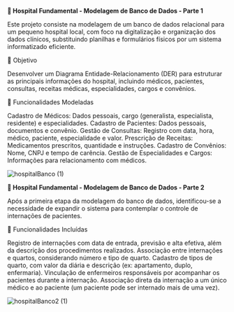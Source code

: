**🏥 Hospital Fundamental - Modelagem de Banco de Dados - Parte 1**

Este projeto consiste na modelagem de um banco de dados relacional para um pequeno hospital local, com foco na digitalização e organização dos dados clínicos, substituindo planilhas e formulários físicos por um sistema informatizado eficiente.

🎯 Objetivo

Desenvolver um Diagrama Entidade-Relacionamento (DER) para estruturar as principais informações do hospital, incluindo médicos, pacientes, consultas, receitas médicas, especialidades, cargos e convênios.

📌 Funcionalidades Modeladas

Cadastro de Médicos: Dados pessoais, cargo (generalista, especialista, residente) e especialidades.
Cadastro de Pacientes: Dados pessoais, documentos e convênio.
Gestão de Consultas: Registro com data, hora, médico, paciente, especialidade e valor.
Prescrição de Receitas: Medicamentos prescritos, quantidade e instruções.
Cadastro de Convênios: Nome, CNPJ e tempo de carência.
Gestão de Especialidades e Cargos: Informações para relacionamento com médicos.


![hospitalBanco (1)](https://github.com/user-attachments/assets/bc864f15-852f-4c4b-bf2b-a25f01c7ec62)

**🏥 Hospital Fundamental - Modelagem de Banco de Dados - Parte 2**

Após a primeira etapa da modelagem do banco de dados, identificou-se a necessidade de expandir o sistema para contemplar o controle de internações de pacientes.

📌 Funcionalidades Incluídas

Registro de internações com data de entrada, previsão e alta efetiva, além da descrição dos procedimentos realizados.
Associação entre internações e quartos, considerando número e tipo de quarto.
Cadastro de tipos de quarto, com valor da diária e descrição (ex: apartamento, duplo, enfermaria).
Vinculação de enfermeiros responsáveis por acompanhar os pacientes durante a internação.
Associação direta da internação a um único médico e ao paciente (um paciente pode ser internado mais de uma vez).

![hospitalBanco2 (1)](https://github.com/user-attachments/assets/42d0111f-107a-4b71-9b77-dd670a0cdcfa)
